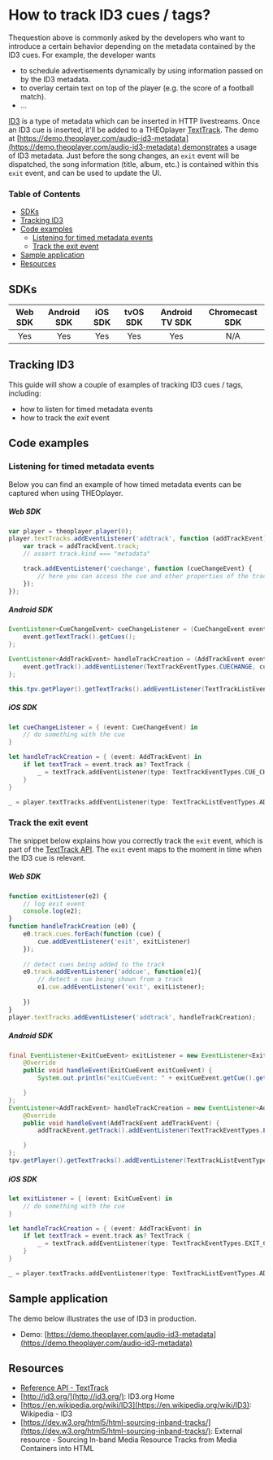 # How to track ID3 cues / tags?

Thequestion above is commonly asked by the developers who want to introduce a certain behavior depending on the metadata contained by the ID3 cues. For example, the developer wants

- to schedule advertisements dynamically by using information passed on by the ID3 metadata.
- to overlay certain text on top of the player (e.g. the score of a football match).
- ...

[ID3](https://en.wikipedia.org/wiki/ID3) is a type of metadata which can be inserted in HTTP livestreams. Once an ID3 cue is inserted, it'll be added to a THEOplayer [TextTrack](https://docs.portal.theoplayer.com/api-reference/web/theoplayer.texttrack.md).
The demo at [https://demo.theoplayer.com/audio-id3-metadata](https://demo.theoplayer.com/audio-id3-metadata) demonstrates a usage of ID3 metadata. Just before the song changes, an `exit` event will be dispatched, the song information (title, album, etc.) is contained within this `exit` event, and can be used to update the UI.

### Table of Contents
- [SDKs](#sdks)
- [Tracking ID3](#tracking-id3)
- [Code examples](#code-examples)
  - [Listening for timed metadata events](#listening-for-timed-metadata-events)
  - [Track the exit event](#track-the-exit-event)
- [Sample application](#sample-application)
- [Resources](#resources)


## SDKs

| Web SDK | Android SDK | iOS SDK | tvOS SDK| Android TV SDK | Chromecast SDK |
| :-----: | :---------: | :-----: | :--: | :------------: | :------------: |
|   Yes   |  Yes  |   Yes  |  Yes |  Yes  |    N/A      |

## Tracking ID3

This guide will show a couple of examples of tracking ID3 cues / tags, including:

- how to listen for timed metadata events 
- how to track the *exit* event

## Code examples

### Listening for timed metadata events

Below you can find an example of how timed metadata events can be captured when using THEOplayer.

##### Web SDK

```js
var player = theoplayer.player(0);
player.textTracks.addEventListener('addtrack', function (addTrackEvent) {
    var track = addTrackEvent.track;
    // assert track.kind === "metadata"

    track.addEventListener('cuechange', function (cueChangeEvent) {
        // here you can access the cue and other properties of the track and display the metadata to the outside
    });
});
```

##### Android SDK

```java
EventListener<CueChangeEvent> cueChangeListener = (CueChangeEvent event) -> {
    event.getTextTrack().getCues();
};

EventListener<AddTrackEvent> handleTrackCreation = (AddTrackEvent event) -> {
    event.getTrack().addEventListener(TextTrackEventTypes.CUECHANGE, cueChangeListener);
};

this.tpv.getPlayer().getTextTracks().addEventListener(TextTrackListEventTypes.ADDTRACK, handleTrackCreation);
```

##### iOS SDK

```swift
let cueChangeListener = { (event: CueChangeEvent) in
    // do something with the cue
}

let handleTrackCreation = { (event: AddTrackEvent) in
    if let textTrack = event.track as? TextTrack {
        _ = textTrack.addEventListener(type: TextTrackEventTypes.CUE_CHANGE, listener: cueChangeListener)
    }   
}

_ = player.textTracks.addEventListener(type: TextTrackListEventTypes.ADD_TRACK, listener: handleTrackCreation)
```

### Track the exit event

The snippet below explains how you correctly track the `exit` event, which is part of the [TextTrack API](https://docs.portal.theoplayer.com/api-reference/web/theoplayer.texttrack.md). The `exit` event maps to the moment in time when the ID3 cue is relevant.

##### Web SDK

```js
function exitListener(e2) {
    // log exit event
    console.log(e2);
}
function handleTrackCreation (e0) {
    e0.track.cues.forEach(function (cue) {
        cue.addEventListener('exit', exitListener)
    });
    
    // detect cues being added to the track
    e0.track.addEventListener('addcue', function(e1){
        // detect a cue being shown from a track
        e1.cue.addEventListener('exit', exitListener);
        
    })	
}
player.textTracks.addEventListener('addtrack', handleTrackCreation);
```

##### Android SDK

```java
final EventListener<ExitCueEvent> exitListener = new EventListener<ExitCueEvent>() {
    @Override
    public void handleEvent(ExitCueEvent exitCueEvent) {
        System.out.println("exitCueEvent: " + exitCueEvent.getCue().getContent());

    }
};
EventListener<AddTrackEvent> handleTrackCreation = new EventListener<AddTrackEvent>() {
    @Override
    public void handleEvent(AddTrackEvent addTrackEvent) {
        addTrackEvent.getTrack().addEventListener(TextTrackEventTypes.EXITCUE, exitListener);

    }
};
tpv.getPlayer().getTextTracks().addEventListener(TextTrackListEventTypes.ADDTRACK, handleTrackCreation);
```

##### iOS SDK

```swift
let exitListener = { (event: ExitCueEvent) in
    // do something with the cue
}

let handleTrackCreation = { (event: AddTrackEvent) in
    if let textTrack = event.track as? TextTrack {
        _ = textTrack.addEventListener(type: TextTrackEventTypes.EXIT_CUE, listener: exitListener)
    }
}

_ = player.textTracks.addEventListener(type: TextTrackListEventTypes.ADD_TRACK, listener: handleTrackCreation)
```

## Sample application

The demo below illustrates the use of ID3 in production.

- Demo: [https://demo.theoplayer.com/audio-id3-metadata](https://demo.theoplayer.com/audio-id3-metadata)

## Resources

- [Reference API - TextTrack](https://docs.portal.theoplayer.com/api-reference/web/theoplayer.texttrack.md)
- [http://id3.org/](http://id3.org/): ID3.org Home
- [https://en.wikipedia.org/wiki/ID3](https://en.wikipedia.org/wiki/ID3): Wikipedia - ID3
- [https://dev.w3.org/html5/html-sourcing-inband-tracks/](https://dev.w3.org/html5/html-sourcing-inband-tracks/): External resource - Sourcing In-band Media Resource Tracks from Media Containers into HTML
